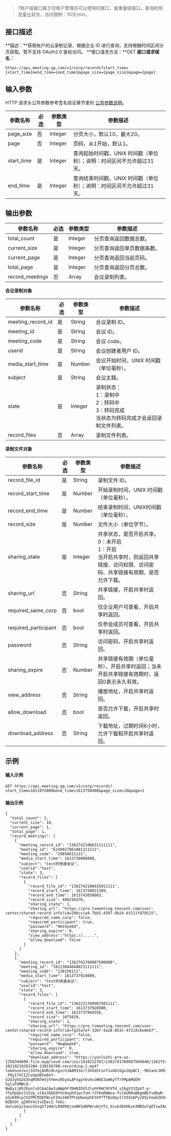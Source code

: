 >?账户级接口属于仅账户管理员可以使用的接口，是重量级接口，查询的信息量比较大，访问限制：10次/min。
## 接口描述
**描述：**获取账户的云录制记录，根据企业 ID 进行查询，支持根据时间区间分页获取。暂不支持 OAuth2.0 鉴权访问。
**接口请求方法：**GET
**接口请求域名：**
```plaintext
https://api.meeting.qq.com/v1/corp/records?start_time={start_time}&end_time={end_time}&page_size={page_size}&page={page}
```
 
## 输入参数
HTTP 请求头公共参数参考签名验证章节里的 [公共参数说明](https://cloud.tencent.com/document/product/1095/42413#.E5.85.AC.E5.85.B1.E5.8F.82.E6.95.B0)。

| 参数名称   | 必选 | 参数类型 | 参数描述                                                     |
| ---------- | ---- | -------- | ------------------------------------------------------------ |
| page_size  | 否   | Integer  | 分页大小，默认10，最大20。                                     |
| page       | 否   | Integer  | 页码，从1开始，默认1。                                         |
| start_time | 是   | Integer  | 查询起始时间戳，UNIX 时间戳（单位秒）；说明：时间区间不允许超过31天。 |
| end_time   | 是   | Integer  | 查询结束时间戳，UNIX 时间戳（单位秒）；说明：时间区间不允许超过31天。 |


## 输出参数

| 参数名称        | 必选 | 参数类型 | 参数描述                 |
| --------------- | ---- | -------- | ------------------------ |
| total_count     | 是   | Integer  | 分页查询返回数据总数。     |
| current_size    | 是   | Integer  | 分页查询返回单页数据条数。 |
| current_page    | 是   | Integer  | 分页查询返回当前页码。     |
| total_page      | 是   | Integer  | 分页查询返回分页总数。     |
| record_meetings | 否   | Array    | 会议录制列表。             |

**会议录制对象**

| 参数名称          | 必选 | 参数类型 | 参数描述                                                     |
| ----------------- | ---- | -------- | ------------------------------------------------------------ |
| meeting_record_id | 是   | String   | 会议录制 ID。                                                 |
| meeting_id        | 是   | String   | 会议 ID。                                                       |
| meeting_code      | 是   | String   | 会议 code。                                                     |
| userid     | 是   | String   | 会议创建者用户 ID。                                                     |
| media_start_time  | 是   | Number   | 会议开始时间，UNIX 时间戳（单位毫秒）。                               |
| subject           | 是   | String   | 会议主题。                                                     |
| state             | 是   | Integer  | 录制状态：<br>1：录制中<br>2：转码中<br>3：转码完成<br>当状态为转码完成才会返回录制文件列表。 |
| record_files      | 否   | Array    | 录制文件列表。                                                 |

**录制文件对象**

| 参数名称             | 必选 | 参数类型 | 参数描述                                                     |
| -------------------- | ---- | -------- | ------------------------------------------------------------ |
| record_file_id       | 是   | String   | 录制文件 ID。                                                   |
| record_start_time    | 是   | Number   | 开始录制时间，UNIX 时间戳（单位毫秒）。                               |
| record_end_time      | 是   | Number   | 结束录制时间，UNIX时间戳（单位毫秒）。                               |
| record_size          | 是   | Number   | 文件大小（单位字节）。                                           |
| sharing_state        | 是   | Integer  | 共享状态，是否开启共享。<br>0：未开启<br>1：开启<br>当开启共享时，则返回共享链接、访问权限、访问密码、共享链接有效期、是否允许下载。 |
| sharing_url          | 否   | String   | 共享链接，开启共享时返回。                                     |
| required_same_corp   | 否   | bool     | 仅企业用户可查看，开启共享时返回。                             |
| required_participant | 否   | bool     | 仅参会成员可查看，开启共享时返回。                             |
| password             | 否   | String   | 访问密码，开启共享时返回。                                     |
| sharing_expire       | 否   | Number   | 共享链接有效期（单位毫秒），开启共享时返回；当未开启共享链接有效期时，返回0表示永久有效。 |
| view_address         | 否   | String   | 播放地址，开启共享时返回。                                     |
| allow_download       | 否   | bool     | 是否允许下载，开启共享时返回。                                 |
| download_address     | 否   | String   | 下载地址，过期时间6小时，允许下载和开启共享时返回。            |

## 示例
#### 输入示例

```plaintext
GET https://api.meeting.qq.com/v1/corp/records?start_time=1611072000&end_time=1613750400&page_size=10&page=1
```

#### 输出示例

```plaintext
{
  "total_count": 2,
  "current_size": 10,
  "current_page": 1,
  "total_page": 1,
  "record_meetings": [
    {
      "meeting_record_id": "1362742106631111111",
      "meeting_id": "6249027861881211111",
      "meeting_code": "29858611111",
      "media_start_time": 1613738006000,
      "subject": "test的快速会议",
      "userid":"test",
      "state": 3,
      "record_files": [
        {
          "record_file_id": "1362742106635911111",
          "record_start_time": 1613738011389,
          "record_end_time": 1613743058603,
          "record_size": 480236476,
          "sharing_state": 1,
          "sharing_url": "https://pre.txmeeting.tencent.com/user-center/shared-record-info?id=20bccca4-7bb5-4507-9b24-03111fd78515",
          "required_same_corp": false,
          "required_participant": true,
          "password": "HHz4yo6d",
          "sharing_expire": 0,
          "view_address":"https://.....",
          "allow_download": false
        }
      ]
    },
    {
      "meeting_record_id": "1362741760987500000",
      "meeting_id": "18113044044021111111",
      "meeting_code": "130156111",
      "media_start_time": 1613737924000,
      "subject": "test的快速会议",
      "userid":"test",
      "state": 3,
      "record_files": [
        {
          "record_file_id": "1362231760987501111",
          "record_start_time": 1613737928980,
          "record_end_time": 1613737944556,
          "record_size": 1075029,
          "sharing_state": 1,
          "sharing_url": "https://pre.txmeeting.tencent.com/user-center/shared-record-info?id=fg25a7ef-326f-4a28-853c-4721dc6e0eb7",
          "required_same_corp": false,
          "required_participant": true,
          "password": "Hwqbwpk8",
          "sharing_expire": 0,
          "allow_download": true,
          "download_address": "https://yunluzhi-pre-az-1258344699.file.myqcloud.com/cos/1410212767/1362741760987504640/13627244760987504641/TM-20210219203204-130156700-recording-1.mp4?token=eJxsj1GTmjAURv9LngvchJAAM33orl3XXdStsnT1xUGCGgoJQpBCt_-901anL30938y95_xAcbS207redVKgEHVS7JRWWY4-_F0yI7VCIZroXpU6Fe8nY-o2dJyhU2U3nqRVN7mVjhYmnu9SyoLAPsgyt6vhnJW6E3amKyfTrYMpAMGEM-5glxFOMWcQ-NwDyij8h2EnnlsECAaCAwIuAWphF7DHOIDV5JluhFRHC9tVTd_x1bgV33ZpXf-p-ffyOpqhzlGIVp_vl6vJbDG9YVn9xphh1wcfuH-7JY8oRNWza-Yvl6UR8nB6gmBb7vdbwR-oSu699cp7GIPMlM3EFWcxFZ4s346TPtoUbwnphEthPfTTBzOqxIlVO3obPy285LVoe6Z6UnyK7i50Ulss8gc-NZBtOt_qZHhY4itvZEecZ_7okL-doCuaUyiSaxcGSvg5fiH4cL09O9Ojsm0K5d0PWruHjVTz_Xssm36UHkze3MBIw7qOfvwIAAP__vu2VQQ"
        }
      ]
    }
  ]
}

```

